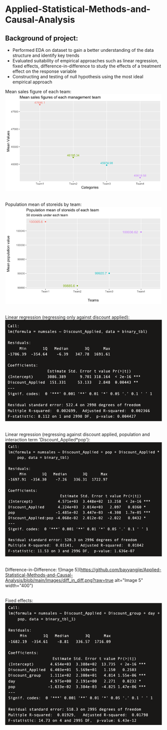 # Applied-Statistical-Methods-and-Causal-Analysis

## Background of project:
- Performed EDA on dataset to gain a better understanding of the data structure and identify key trends
- Evaluated suitability of empirical approaches such as linear regression, fixed effects, difference-in-difference to study the effects of a treatment effect on the response variable
- Constructing and testing of null hypothesis using the most ideal empirical approach


Mean sales figure of each team:
![Image 1](https://github.com/bayyangjie/Applied-Statistical-Methods-and-Causal-Analysis/blob/main/Images/Picture%202.png?raw=true) <br> <br>

Population mean of storeids by team:
![Image 2](https://github.com/bayyangjie/Applied-Statistical-Methods-and-Causal-Analysis/blob/main/Images/Picture%201.png?raw=true) <br> <br>

Linear regression (regressing only against discount applied):
![Image 3](https://github.com/bayyangjie/Applied-Statistical-Methods-and-Causal-Analysis/blob/main/Images/linear%20regressoin2.png?raw=true) <br> <br>

Linear regression (regressing against discount applied, population and interaction term 'Discount_Applied*pop'):
![Image 4](https://github.com/bayyangjie/Applied-Statistical-Methods-and-Causal-Analysis/blob/main/Images/linear%20regression1.png?raw=true) <br> <br>

Difference-in-Difference:
![Image 5](https://github.com/bayyangjie/Applied-Statistical-Methods-and-Causal-Analysis/blob/main/Images/diff_in_diff.png?raw=true alt="Image 5" width="400") <br> <br>

Fixed effects:
![Image 6](https://github.com/bayyangjie/Applied-Statistical-Methods-and-Causal-Analysis/blob/main/Images/Fixed%20effects1.png?raw=true)
